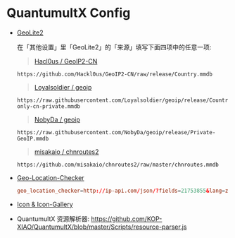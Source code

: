 # QuantumultX Config

- [GeoLite2](https://www.maxmind.com)
  
  在「其他设置」里「GeoLite2」的「来源」填写下面四项中的任意一项:
  > [Hacl0us / GeoIP2-CN](https://github.com/Hackl0us/GeoIP2-CN)
    ```url
    https://github.com/Hackl0us/GeoIP2-CN/raw/release/Country.mmdb
    ```
  > [Loyalsoldier / geoip](https://github.com/Loyalsoldier/geoip)
    ```url
    https://raw.githubusercontent.com/Loyalsoldier/geoip/release/Country-only-cn-private.mmdb
    ```
  > [NobyDa / geoip](https://github.com/NobyDa/geoip)
    ```url
    https://raw.githubusercontent.com/NobyDa/geoip/release/Private-GeoIP.mmdb
    ```
  > [misakaio / chnroutes2](https://github.com/misakaio/chnroutes2)
    ```url
    https://github.com/misakaio/chnroutes2/raw/master/chnroutes.mmdb
    ```

- [Geo-Location-Checker](Geo-location-checker/Readme.md)
  ```conf
  geo_location_checker=http://ip-api.com/json/?fields=21753855&lang=zh-CN, https://raw.githubusercontent.com/Tru-tru/QuantumultX/main/IP.js
  ```

- [Icon & Icon-Gallery](Icon/Readme.md)

- QuantumultX 资源解析器: https://github.com/KOP-XIAO/QuantumultX/blob/master/Scripts/resource-parser.js
